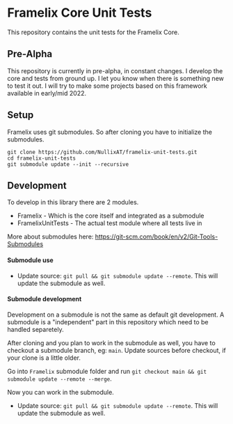 # Framelix Core Unit Tests

This repository contains the unit tests for the Framelix Core.

## Pre-Alpha

This repository is currently in pre-alpha, in constant changes. I develop the core and tests from ground up. I let you know when there is something new to test it out. I will try to make some projects based on this framework available in early/mid 2022.


## Setup

Framelix uses git submodules. So after cloning you have to initialize the submodules.

    git clone https://github.com/NullixAT/framelix-unit-tests.git
    cd framelix-unit-tests
    git submodule update --init --recursive

## Development

To develop in this library there are 2 modules.
* Framelix - Which is the core itself and integrated as a submodule
* FramelixUnitTests - The actual test module where all tests live in

More about submodules here: https://git-scm.com/book/en/v2/Git-Tools-Submodules

#### Submodule use

* Update source:  `git pull && git submodule update --remote`. This will update the submodule as well.

#### Submodule development
Development on a submodule is not the same as default git development. A submodule is a "independent" part in this repository which need to be handled separetely.

After cloning and you plan to work in the submodule as well, you have to checkout a submodule branch, eg: `main`. Update sources before checkout, if your clone is a little older.

Go into `Framelix` submodule folder and run `git checkout main && git submodule update --remote --merge`.

Now you can work in the submodule.




* Update source:  `git pull && git submodule update --remote`. This will update the submodule as well.
